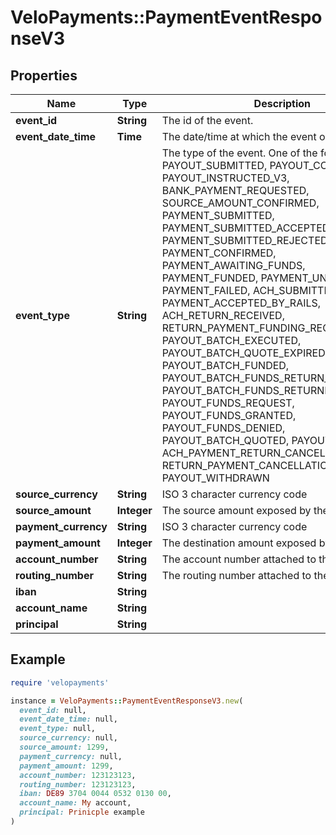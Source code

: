 # VeloPayments::PaymentEventResponseV3

## Properties

| Name | Type | Description | Notes |
| ---- | ---- | ----------- | ----- |
| **event_id** | **String** | The id of the event. |  |
| **event_date_time** | **Time** | The date/time at which the event occurred. |  |
| **event_type** | **String** | The type of the event. One of the following values: PAYOUT_SUBMITTED, PAYOUT_COMPLETED, PAYOUT_INSTRUCTED_V3, BANK_PAYMENT_REQUESTED, SOURCE_AMOUNT_CONFIRMED, PAYMENT_SUBMITTED, PAYMENT_SUBMITTED_ACCEPTED, PAYMENT_SUBMITTED_REJECTED, PAYMENT_CONFIRMED, PAYMENT_AWAITING_FUNDS, PAYMENT_FUNDED, PAYMENT_UNFUNDED, PAYMENT_FAILED, ACH_SUBMITTED_TO_ODFI, PAYMENT_ACCEPTED_BY_RAILS, ACH_RETURN_RECEIVED, RETURN_PAYMENT_FUNDING_REQUESTED, PAYOUT_BATCH_EXECUTED, PAYOUT_BATCH_QUOTE_EXPIRED, PAYOUT_BATCH_FUNDED, PAYOUT_BATCH_FUNDS_RETURN_REQUEST, PAYOUT_BATCH_FUNDS_RETURNED, PAYOUT_FUNDS_REQUEST, PAYOUT_FUNDS_GRANTED, PAYOUT_FUNDS_DENIED, PAYOUT_BATCH_QUOTED, PAYOUT_QUOTED, ACH_PAYMENT_RETURN_CANCELLED, RETURN_PAYMENT_CANCELLATION_REQUESTED, PAYOUT_WITHDRAWN |  |
| **source_currency** | **String** | ISO 3 character currency code | [optional] |
| **source_amount** | **Integer** | The source amount exposed by the event. | [optional] |
| **payment_currency** | **String** | ISO 3 character currency code | [optional] |
| **payment_amount** | **Integer** | The destination amount exposed by the event. | [optional] |
| **account_number** | **String** | The account number attached to the event. | [optional] |
| **routing_number** | **String** | The routing number attached to the event. | [optional] |
| **iban** | **String** |  | [optional] |
| **account_name** | **String** |  | [optional] |
| **principal** | **String** |  | [optional] |

## Example

```ruby
require 'velopayments'

instance = VeloPayments::PaymentEventResponseV3.new(
  event_id: null,
  event_date_time: null,
  event_type: null,
  source_currency: null,
  source_amount: 1299,
  payment_currency: null,
  payment_amount: 1299,
  account_number: 123123123,
  routing_number: 123123123,
  iban: DE89 3704 0044 0532 0130 00,
  account_name: My account,
  principal: Prinicple example
)
```

